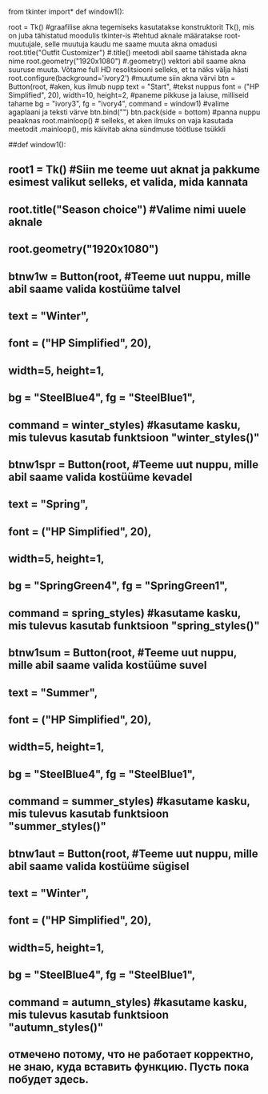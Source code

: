 from tkinter import*
def window1():
    
root = Tk()                          #graafilise akna tegemiseks kasutatakse konstruktorit Tk(), mis on juba tähistatud moodulis tkinter-is
                                     #tehtud aknale määratakse root-muutujale, selle muutuja kaudu me saame muuta akna omadusi
root.title("Outfit Customizer")      #.title() meetodi abil saame tähistada akna nime
root.geometry("1920x1080")           #.geometry() vektori abil saame akna suuruse muuta. Võtame full HD resolitsiooni selleks, et ta näks välja hästi
root.configure(background='ivory2')  #muutume siin akna värvi
btn = Button(root,                             #aken, kus ilmub nupp
             text = "Start",                   #tekst nuppus
             font = ("HP Simplified", 20),
             width=10, height=2,              #paneme pikkuse ja laiuse, milliseid tahame
             bg = "ivory3", fg = "ivory4",
             command = window1)     #valime agaplaani ja teksti värve 
btn.bind("<Button-1>")
btn.pack(side = bottom)         #panna nuppu peaaknas
root.mainloop() # selleks, et aken ilmuks on vaja kasutada meetodit .mainloop(), mis käivitab akna sündmuse töötluse tsükkli



##def window1():
##    root1 = Tk()                                                       #Siin me teeme uut aknat ja pakkume esimest valikut selleks, et valida, mida kannata
##    root.title("Season choice")                                        #Valime nimi uuele aknale
##    root.geometry("1920x1080")
##    btnw1w = Button(root,                                              #Teeme uut nuppu, mille abil saame valida kostüüme talvel
##                   text = "Winter",
##                   font = ("HP Simplified", 20),
##                   width=5, height=1,
##                   bg = "SteelBlue4", fg = "SteelBlue1",
##                   command = winter_styles)                             #kasutame kasku, mis tulevus kasutab funktsioon "winter_styles()"
##    btnw1spr = Button(root,                                             #Teeme uut nuppu, mille abil saame valida kostüüme kevadel
##                   text = "Spring",
##                   font = ("HP Simplified", 20),
##                   width=5, height=1,
##                   bg = "SpringGreen4", fg = "SpringGreen1",
##                   command = spring_styles)                             #kasutame kasku, mis tulevus kasutab funktsioon "spring_styles()"
##    btnw1sum = Button(root,                                             #Teeme uut nuppu, mille abil saame valida kostüüme suvel
##                   text = "Summer",
##                   font = ("HP Simplified", 20),
##                   width=5, height=1,
##                   bg = "SteelBlue4", fg = "SteelBlue1",
##                   command = summer_styles)                             #kasutame kasku, mis tulevus kasutab funktsioon "summer_styles()"
##    btnw1aut = Button(root,                                             #Teeme uut nuppu, mille abil saame valida kostüüme sügisel
##                   text = "Winter",
##                   font = ("HP Simplified", 20),
##                   width=5, height=1,
##                   bg = "SteelBlue4", fg = "SteelBlue1",
##                   command = autumn_styles)                             #kasutame kasku, mis tulevus kasutab funktsioon "autumn_styles()"
##        отмечено потому, что не работает корректно, не знаю, куда вставить функцию. Пусть пока побудет здесь.
